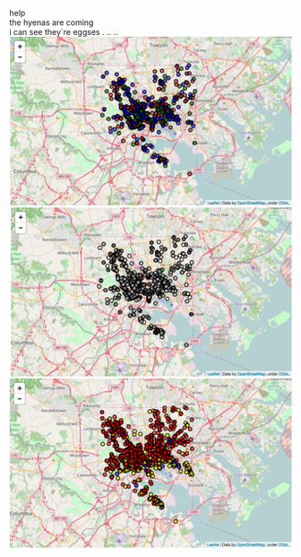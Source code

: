 help
<br>the hyenas are coming
<br>i can see they`re eggses . .. .. 
<img src="https://raw.githubusercontent.com/vjrao/vjrao.github.io/master/map1-season.png">
<img src="https://raw.githubusercontent.com/vjrao/vjrao.github.io/master/map2-time.png">
<img src="https://raw.githubusercontent.com/vjrao/vjrao.github.io/master/map3-race.png">
